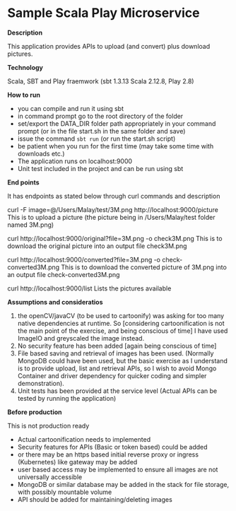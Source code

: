 # Sample Scala Play Microservice 

__Description__

This application provides APIs to upload (and convert) plus download pictures.

__Technology__

Scala, SBT and Play fraemwork
(sbt 1.3.13 Scala 2.12.8, Play 2.8)

__How to run__
* you can compile and run it using sbt 
* in command prompt go to the root directory of the folder
* set/export the DATA_DIR folder path appropriately in your command prompt 
(or in the file start.sh in the same folder and save)
* issue the command `sbt run` (or run the start.sh script)
* be patient when you run for the first time (may take some time with downloads etc.)
* The application runs on localhost:9000 
* Unit test included in the project and can be run using sbt    


__End points__

It has endpoints as stated below through curl commands and description

curl -F image=@/Users/Malay/test/3M.png http://localhost:9000/picture
This is to upload a picture (the picture being in /Users/Malay/test folder named 3M.png)

curl http://localhost:9000/original?file=3M.png -o check3M.png
This is to download the original picture into an output file check3M.png

curl http://localhost:9000/converted?file=3M.png -o check-converted3M.png
This is to download the converted picture of 3M.png into an output file check-converted3M.png

curl http://localhost:9000/list
Lists the pictures available

__Assumptions and consideratios__
1. the openCV/javaCV (to be used to cartoonify) was asking for too many native dependencies at runtime.
So [considering cartoonification is not the main point of the exercise, and being conscious of time]
I have used ImageIO and greyscaled the image instead.
2. No security feature has been added [again being conscious of time]
3. File based saving and retrieval of images has been used. 
(Normally MongoDB could have been used, but the basic exercise as I understand is to provide upload, list and retrieval APIs, so I wish to avoid Mongo Container and driver dependency for quicker coding and simpler demonstration).
4. Unit tests has been provided at the service level (Actual APIs can be tested by running the application)

__Before production__

This is not production ready
* Actual cartoonification needs to implemented
* Security features for APIs (Basic or token based) could be added
* or there may be an https based initial reverse proxy or ingress (Kubernetes) like gateway may be added
* user based access may be implemented to ensure all images are not universally accessible
* MongoDB or similar database may be added in the stack for file storage, with possibly mountable volume
* API should be added for maintaining/deleting images
